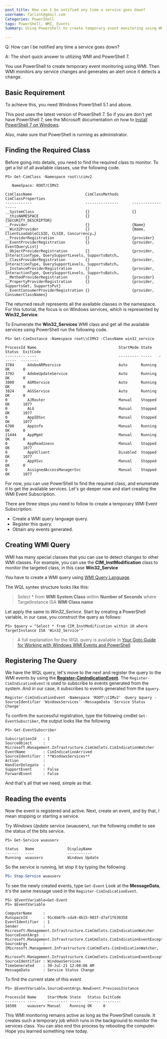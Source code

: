 ```yaml
---
post_title: How can I be notified any time a service goes down?
username: farisnt@gmail.com
Categories: PowerShell
tags: PowerShell, WMI, Events
Summary: Using Powershell to create temporary event monitoring using WMI

---
```


Q: How can I be notified any time a service goes down?

A: The short quick answer to utilizing WMI and PowerShell 7.

You use PowerShell to create temporary event monitoring using WMI.
Then WMI monitors any service changes and generates an alert once it detects a change.

## Basic Requirement

To achieve this, you need Windows PowerShell 5.1 and above.

This post uses the latest version of PowerShell 7.
So if you are don't yet have PowerShell 7, see the Microsoft documentation on how to [Install PowerShell 7 on Windows](https://docs.microsoft.com/powershell/scripting/install/installing-powershell-core-on-windows).

Also, make sure that PowerShell is running as administrator.

## Finding the Required Class

Before going into details, you need to find the required class to monitor.
To get a list of all available classes, use the following code.

```powershell-console
PS> Get-CimClass -Namespace root\\cimv2

   NameSpace: ROOT/CIMV2

CimClassName                        CimClassMethods      CimClassProperties
------------                        ---------------      ------------------
__SystemClass                       {}                   {}
__thisNAMESPACE                     {}                   {SECURITY_DESCRIPTOR}
__Provider                          {}                   {Name}
__Win32Provider                     {}                   {Name, ClientLoadableCLSID, CLSID, Concurrency…}
__ProviderRegistration              {}                   {provider}
__EventProviderRegistration         {}                   {provider, EventQueryList}
__ObjectProviderRegistration        {}                   {provider, InteractionType, QuerySupportLevels, SupportsBatch…
__ClassProviderRegistration         {}                   {provider, InteractionType, QuerySupportLevels, SupportsBatch…
__InstanceProviderRegistration      {}                   {provider, InteractionType, QuerySupportLevels, SupportsBatch…
__MethodProviderRegistration        {}                   {provider}
__PropertyProviderRegistration      {}                   {provider, SupportsGet, SupportsPut}
__EventConsumerProviderRegistration {}                   {provider, ConsumerClassNames}
```

The returned result represents all the available classes in the namespace.
For this tutorial, the focus is on Windows services, which is represented by **Win32_Service**.

To Enumerate the **Win32_Services** WMI class and get all the available services using PowerShell run the following code.

```powershell-console
PS> Get-CimInstance -Namespace root\\CIMV2 -ClassName win32_service

ProcessId Name                                     StartMode State   Status  ExitCode
--------- ----                                     --------- -----   ------  --------
3784      AdobeARMservice                          Auto      Running OK      0
3792      AdobeUpdateService                       Auto      Running OK      0
3800      AGMService                               Auto      Running OK      0
3824      AGSService                               Auto      Running OK      0
0         AJRouter                                 Manual    Stopped OK      1077
0         ALG                                      Manual    Stopped OK      1077
0         AppIDSvc                                 Manual    Stopped OK      1077
6708      Appinfo                                  Manual    Running OK      0
21444     AppMgmt                                  Manual    Running OK      0
0         AppReadiness                             Manual    Stopped OK      1077
0         AppVClient                               Disabled  Stopped OK      1077
0         AppXSvc                                  Manual    Stopped OK      0
0         AssignedAccessManagerSvc                 Manual    Stopped OK      1077
```

For now, you can use PowerShell to find the required class, and enumerate it to get the available services.
Let's go deeper now and start creating the WMI Event Subscription.

There are three steps you need to follow to create a temporary WMI Event Subscription:

- Create a WMI query language query.
- Register this query.
- Obtain any events generated.

## Creating WMI Query

WMI has many special classes that you can use to detect changes to other WMI classes.
For example, you can use the **CIM_InstModification** class to monitor the targeted class, in this case **Win32_Service**

You have to create a WMI query using [WMI Query Language](https://docs.microsoft.com/windows/win32/wmisdk/wql-sql-for-wmi).

The WQL syntex structure looks like this:

>Select * from **WMI System Class** within **Number of Seconds** where TargetInstance ISA **WMI Class name**

Let apply the same to *Win32_Serivce.* Start by creating a PowerShell variable, in our case, you construct the query as follows:

```powershell-console
PS> $query = "Select * from CIM_InstModification within 10 where TargetInstance ISA 'Win32_Service'"
```

> A full explanation for the WQL query is available in [Your Goto Guide for Working with Windows WMI Events and PowerShell](https://adamtheautomator.com/your-goto-guide-for-working-with-windows-wmi-events-and-powershell/)

## Registering The Query

We have the WQL query, let's move to the next and register the query to the WMI events by using the [**Register-CimIndicationEvent**](https://docs.microsoft.com/en-us/powershell/module/cimcmdlets/register-cimindicationevent?view=powershell-7.1).
The `Register-CimIndicationEvent` is used to subscribe to events generated from the system.
And in our case, it subscribes to events generated from the `$query`.

```powershell-console
Register-CimIndicationEvent -Namespace 'ROOT\\CIMv2' -Query $query -SourceIdentifier 'WindowsServices' -MessageData 'Service Status Change'
```

To confirm the successful registration, type the following cmdlet `Get-EventSubscriber`, the output looks like the following

```powershell-console
PS> Get-EventSubscriber

SubscriptionId   : 1
SourceObject     : Microsoft.Management.Infrastructure.CimCmdlets.CimIndicationWatcher
EventName        : CimIndicationArrived
SourceIdentifier : **WindowsServices**
Action           :
HandlerDelegate  :
SupportEvent     : False
ForwardEvent     : False
```

And that's all that we need, simple as that.

## Reading the events

Now the event is registered and active.
Next, create an event, and by that, I mean stopping or starting a service.

Try *Windows Update* service (wuauserv), run the following cmdlet to see the status of the bits service.

```powershell-console
PS> Get-Service wuauserv

Status   Name               DisplayName
------   ----               -----------
Running  wuauserv           Windows Update
```

So the service is running, let stop it by typing the following

```powershell
PS> Stop-Service wuauserv
```

To see the newly created events, type `Get-Event`
Look at the **MessageData**, it's the same message used in the `Register-CimIndicationEvent`.

```powershell-console
PS> $EventVariable=Get-Event
PS> $EventVariable

ComputerName     :
RunspaceId       : 91c6b6fb-cda9-4b15-983f-d7af1f639358
EventIdentifier  : 1
Sender           : Microsoft.Management.Infrastructure.CimCmdlets.CimIndicationWatcher
SourceEventArgs  : Microsoft.Management.Infrastructure.CimCmdlets.CimIndicationEventExceptionEventArgs
SourceArgs       : {Microsoft.Management.Infrastructure.CimCmdlets.CimIndicationWatcher,
                   Microsoft.Management.Infrastructure.CimCmdlets.CimIndicationEventExceptionEventArgs}
SourceIdentifier : WindowsServices
TimeGenerated    : 30-Jul-21 12:08:06 AM
MessageData      : Service Status Change
```

To find the current state of this event

```powershell-console
PS> $EventVariable.SourceEventArgs.NewEvent.PreviousInstance

ProcessId Name     StartMode State   Status ExitCode
--------- ----     --------- -----   ------ --------
16508     wuauserv Manual    Running OK     0
```

This WMI monitoring remains active as long as the PowerShell console.
It creates such a temporary job which runs in the background to monitor the services class.
You can also end this process by rebooting the computer.
Hope you learned something new today.
